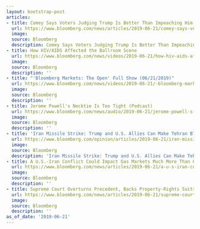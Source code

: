 ```yaml
---
layout: bootstrap-post
articles:
- title: Comey Says Voters Judging Trump Is Better Than Impeaching Him
  url: https://www.bloomberg.com/news/articles/2019-06-21/comey-says-voters-judging-trump-is-better-than-impeaching-him
  image: 
  source: Bloomberg
  description: Comey Says Voters Judging Trump Is Better Than Impeaching Him bloomberg.com
- title: How HIV/AIDS Affected the Ballroom Scene
  url: https://www.bloomberg.com/news/videos/2019-06-21/how-hiv-aids-affected-the-ballroom-scene-video
  image: 
  source: Bloomberg
  description: ''
- title: "'Bloomberg Markets: The Open' Full Show (06/21/2019)"
  url: https://www.bloomberg.com/news/videos/2019-06-21/-bloomberg-markets-the-open-full-show-06-21-2019-video
  image: 
  source: Bloomberg
  description: ''
- title: Jerome Powell's Necktie Is Too Tight (Podcast)
  url: https://www.bloomberg.com/news/audio/2019-06-21/jerome-powell-s-necktie-is-too-tight-podcast
  image: 
  source: Bloomberg
  description: ''
- title: 'Iran Missile Strike: Trump and U.S. Allies Can Make Tehran Blink'
  url: https://www.bloomberg.com/opinion/articles/2019-06-21/iran-missile-strike-trump-and-u-s-allies-can-make-tehran-blink
  image: 
  source: Bloomberg
  description: 'Iran Missile Strike: Trump and U.S. Allies Can Make Tehran Blink bloomberg.com'
- title: A U.S.-Iran Conflict Could Impact Gas Markets Much More Than Oil
  url: https://www.bloomberg.com/news/articles/2019-06-21/a-u-s-iran-conflict-could-impact-gas-markets-much-more-than-oil
  image: 
  source: Bloomberg
  description: ''
- title: Supreme Court Overturns Precedent, Backs Property-Rights Suits
  url: https://www.bloomberg.com/news/articles/2019-06-21/supreme-court-overturns-precedent-backs-property-rights-suits
  image: 
  source: Bloomberg
  description: ''
as_of_date: '2019-06-21'
---
```


